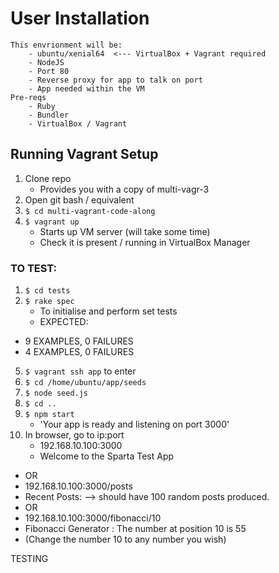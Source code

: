 # User Installation


	This envrionment will be:
		- ubuntu/xenial64  <--- VirtualBox + Vagrant required
		- NodeJS
		- Port 80
		- Reverse proxy for app to talk on port
		- App needed within the VM
	Pre-reqs
		- Ruby
		- Bundler
		- VirtualBox / Vagrant

## Running Vagrant Setup

1) Clone repo
	- Provides you with a copy of multi-vagr-3
2) Open git bash / equivalent
3) `$ cd multi-vagrant-code-along`
4) `$ vagrant up`
	- Starts up VM server (will take some time)
	- Check it is present / running in VirtualBox Manager

### TO TEST:

1) `$ cd tests`
2) `$ rake spec`
	- To initialise and perform set tests
	- EXPECTED:
  - 9 EXAMPLES, 0 FAILURES
  - 4 EXAMPLES, 0 FAILURES

5) `$ vagrant ssh app` to enter
7) `$ cd /home/ubuntu/app/seeds`
8) `$ node seed.js`
9) `$ cd ..`
9) `$ npm start`
	- 'Your app is ready and listening on port 3000'
10) In browser, go to ip:port
	- 192.168.10.100:3000
	- Welcome to the Sparta Test App
  - OR
  - 192.168.10.100:3000/posts
  - Recent Posts: --> should have 100 random posts produced.
  - OR
  - 192.168.10.100:3000/fibonacci/10
  - Fibonacci Generator : The number at position 10 is 55
  - (Change the number 10 to any number you wish)

TESTING
